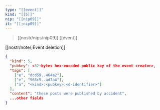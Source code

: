```yaml
---
type: "[[event]]"
kind: "[[5]]"
nip: "[[nip09]]"
it: "[[;nip09]]"
---
```

>[[nostr/nips/nip09]]
>[[event]]

[[nostr/note/;Event deletion]]

```json
{
  "kind": 5,
  "pubkey": <32-bytes hex-encoded public key of the event creator>,
  "tags": [
    ["e", "dcd59..464a2"],
    ["e", "968c5..ad7a4"],
    ["a", "<kind>:<pubkey>:<d-identifier>"]
  ],
  "content": "these posts were published by accident",
  ...other fields
}
```